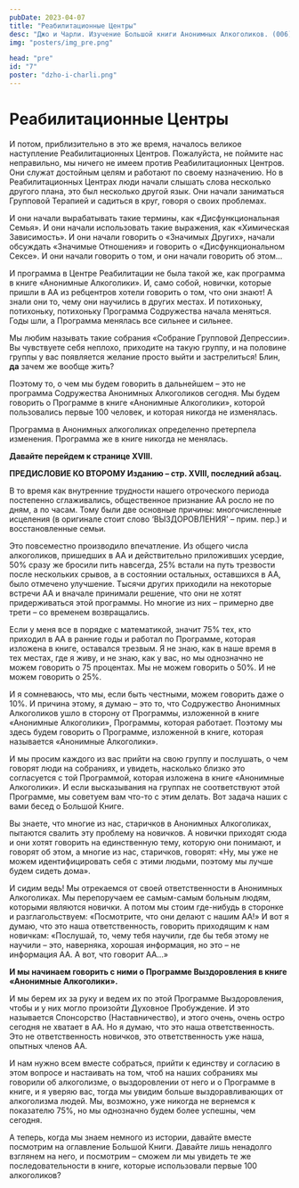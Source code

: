 ```yaml
---
pubDate: 2023-04-07
title: "Реабилитационные Центры"
desc: "Джо и Чарли. Изучение Большой книги Анонимных Алкоголиков. (006)"
img: "posters/img_pre.png"

head: "pre"
id: "7"
poster: "dzho-i-charli.png"
---
```


# Реабилитационные Центры

И потом, приблизительно в это же время, началось великое наступление Реабилитационных Центров. Пожалуйста, не поймите нас неправильно, мы ничего не имеем против Реабилитационных Центров. Они служат достойным целям и работают по своему назначению. Но в Реабилитационных Центрах люди начали слышать слова несколько другого плана, это был несколько другой язык. Они начали заниматься Групповой Терапией и садиться в круг, говоря о своих проблемах.

И они начали вырабатывать такие термины, как «Дисфункциональная Семья». И они начали использовать такие выражения, как «Химическая Зависимость». И они начали говорить о «Значимых Других», начали обсуждать «Значимые Отношения» и говорить о «Дисфункциональном Сексе». И они начали говорить о том, и они начали говорить об этом…

И программа в Центре Реабилитации не была такой же, как программа в книге «Анонимные Алкоголики».
И, само собой, новички, которые пришли в АА из ребцентров хотели говорить о том, что они знают! А знали они то, чему они научились в других местах. И потихоньку, потихоньку, потихоньку Программа Содружества начала меняться. Годы шли, а Программа менялась все сильнее и сильнее.

Мы любим называть такие собрания «Собрание Групповой Депрессии». Вы чувствуете себя неплохо, приходите на такую группу, и на половине группы у вас появляется желание просто выйти и застрелиться! Блин, **да** зачем же вообще жить?

Поэтому то, о чем мы будем говорить в дальнейшем – это не программа Содружества Анонимных Алкоголиков сегодня. Мы будем говорить о Программе в книге «Анонимные Алкоголики», которой пользовались первые 100 человек, и которая никогда не изменялась.

Программа в Анонимных алкоголиках определенно претерпела изменения. Программа же в книге никогда не менялась.

**Давайте перейдем к странице XVIII.**

**ПРЕДИСЛОВИЕ КО ВТОРОМУ Изданию – стр. XVIII, последний абзац.**

В то время как внутренние трудности нашего отроческого периода постепенно сглаживались, общественное признание АА росло не по дням, а по часам. Тому были две основные причины: многочисленные исцеления (в оригинале стоит слово ‘ВЫЗДОРОВЛЕНИЯ’ – прим. пер.) и восстановленные семьи.

Это повсеместно производило впечатление. Из общего числа алкоголиков, пришедших в АА и действительно приложивших усердие, 50% сразу же бросили пить навсегда, 25% встали на путь трезвости после нескольких срывов, а в состоянии остальных, оставшихся в АА, было отмечено улучшение. Тысячи других приходили на некоторые встречи АА и вначале принимали решение, что они не хотят придерживаться этой программы. Но многие из них – примерно две трети – со временем возвращались.

Если у меня все в порядке с математикой, значит 75% тех, кто приходил в АА в ранние годы и работал по Программе, которая изложена в книге, оставался трезвым. Я не знаю, как в наше время в тех местах, где я живу, и не знаю, как у вас, но мы однозначно не можем говорить о 75 процентах. Мы не можем говорить о 50%. И не можем говорить о 25%.

И я сомневаюсь, что мы, если быть честными, можем говорить даже о 10%. И причина этому, я думаю – это то, что Содружество Анонимных Алкоголиков ушло в сторону от Программы, изложенной в книге «Анонимные Алкоголики», Программы, которая работает. Поэтому мы здесь будем говорить о Программе, изложенной в книге, которая называется «Анонимные Алкоголики».

И мы просим каждого из вас прийти на свою группу и послушать, о чем говорят люди на собраниях, и увидеть, насколько близко это согласуется с той Программой, которая изложена в книге «Анонимные Алкоголики». И если высказывания на группах не соответствуют этой Программе, мы советуем вам что-то с этим делать. Вот задача наших с вами бесед о Большой Книге.

Вы знаете, что многие из нас, старичков в Анонимных Алкоголиках, пытаются свалить эту проблему на новичков. А новички приходят сюда и они хотят говорить на единственную тему, которую они понимают, и говорят об этом, а многие из нас, старичков, говорят: «Ну, мы уже не можем идентифицировать себя с этими людьми, поэтому мы лучше будем сидеть дома».

И сидим ведь! Мы отрекаемся от своей ответственности в Анонимных Алкоголиках. Мы перепоручаем ее самым-самым больным людям, которыми являются новички. А потом мы стоим где-нибудь в сторонке и разглагольствуем: «Посмотрите, что они делают с нашим АА!» И вот я думаю, что это наша ответственность, говорить приходящим к нам новичкам: «Послушай, то, чему тебя научили, где бы тебя этому не научили – это, наверняка, хорошая информация, но это – не информация АА. А вот, что говорит АА…»

**И мы начинаем говорить с ними о Программе Выздоровления в книге «Анонимные Алкоголики».**

И мы берем их за руку и ведем их по этой Программе Выздоровления, чтобы и у них могло произойти Духовное Пробуждение. И это называется Спонсорство (Наставничество), и этого очень, очень остро сегодня не хватает в АА. Но я думаю, что это наша ответственность. Это не ответственность новичков, это ответственность уже наша, опытных членов АА.

И нам нужно всем вместе собраться, прийти к единству и согласию в этом вопросе и настаивать на том, чтоб на наших собраниях мы говорили об алкоголизме, о выздоровлении от него и о Программе в книге, и я уверяю вас, тогда мы увидим больше выздоравливающих от алкоголизма людей. Мы, возможно, уже никогда не вернемся к показателю 75%, но мы однозначно будем более успешны, чем сегодня.

А теперь, когда мы знаем немного из истории, давайте вместе посмотрим на оглавление Большой Книги. Давайте лишь ненадолго взглянем на него, и посмотрим – сможем ли мы увидеть те же последовательности в книге, которые использовали первые 100 алкоголиков?
